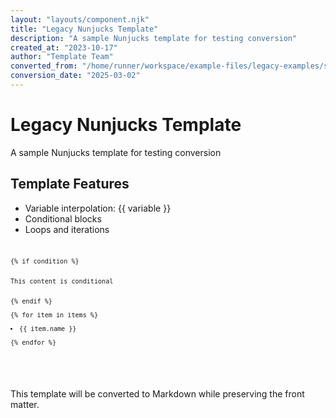 ```yaml
---
layout: "layouts/component.njk"
title: "Legacy Nunjucks Template"
description: "A sample Nunjucks template for testing conversion"
created_at: "2023-10-17"
author: "Template Team"
converted_from: "/home/runner/workspace/example-files/legacy-examples/sample.njk"
conversion_date: "2025-03-02"
---
```


<html><head></head><body><div class="legacy-template">
  <h1>Legacy Nunjucks Template</h1>
  
  <div class="description">
    A sample Nunjucks template for testing conversion
  </div>
  
  <h2>Template Features</h2>
  <ul>
    <li>Variable interpolation: {{ variable }}</li>
    <li>Conditional blocks</li>
    <li>Loops and iterations</li>
  </ul>
  
  <div class="code-example">
    
<pre><code><pre><code>
{% if condition %}
  <p>This content is conditional</p>
{% endif %}

{% for item in items %}
  <li>{{ item.name }}</li>
{% endfor %}
</code></pre>
</code></pre>
  </div>
  
  <p class="note">This template will be converted to Markdown while preserving the front matter.</p>
</div></body></html>